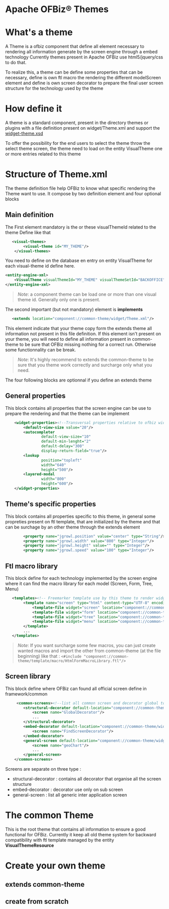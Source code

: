 <!--
Licensed to the Apache Software Foundation (ASF) under one
or more contributor license agreements.  See the NOTICE file
distributed with this work for additional information
regarding copyright ownership.  The ASF licenses this file
to you under the Apache License, Version 2.0 (the
"License"); you may not use this file except in compliance
with the License.  You may obtain a copy of the License at

http://www.apache.org/licenses/LICENSE-2.0

Unless required by applicable law or agreed to in writing,
software distributed under the License is distributed on an
"AS IS" BASIS, WITHOUT WARRANTIES OR CONDITIONS OF ANY
KIND, either express or implied.  See the License for the
specific language governing permissions and limitations
under the License.
-->
Apache OFBiz® Themes
====================

# What's a theme
A Theme is a ofbiz component that define all element necessary to rendering all information generate by the screen engine through a embed technology
Currently themes present in Apache OFBiz use html5/jquery/css to do that.

To realize this, a theme can be define some properties that can be necessary, define is own ftl macro the rendering the different modelScreen element and define is own screen decorator to prepare the final user screen structure for the technology used by the theme
# How define it
A theme is a standard component, present in the directory themes or plugins with a file definition present on widget/Theme.xml and support the [widget-theme.xsd](http://ofbiz.apache.org/dtds/widget-theme.xsd)

To offer the possibility for the end users to select the theme throw the select theme screen, the theme need to load on the entity VisualTheme one or more entries related to this theme

# Structure of Theme.xml
The theme definition file help OFBiz to know what specific rendering the Theme want to use.
It compose by two definition element and four optional blocks

## Main definition
The First element mandatory is the or these visualThemeId related to the theme
Define like that
```xml
   <visual-themes>
        <visual-theme id="MY_THEME"/>
    </visual-themes>
```
You need to define on the database en entry on entity VisualTheme for each visual-theme id define here.
```xml
<entity-engine-xml>
    <VisualTheme visualThemeId="MY_THEME" visualThemeSetId="BACKOFFICE" description="My theme - Example (based on flatgrey)"/>
</entity-engine-xml>
```
>_Note_: a component theme can be load one or more than one visual theme id. Generally only one is present.

The second important (but not mandatory) element is **implements**
```xml
   <extends location="component://common-theme/widget/Theme.xml"/>
```
This element indicate that your theme copy form the extends theme all information not present in this file definition.
If this element isn't present on your theme, you will need to define all information present in common-theme to be sure that OFBiz missing nothing for a correct run.
Otherwise some functionnality can be break.
>_Note_: It's highly recommend to extends the common-theme to be sure that you theme work correctly and surcharge only what you need.

The four following blocks are optionnal if you define an extends theme
## General properties
This block contains all properties that the screen engine can be use to prepare the rendering and that the theme can be implement
```xml
    <widget-properties><!--Transversal properties relative to ofbiz widget component-->
        <default-view-size value="20"/>
        <autocompleter
                default-view-size="10"
                default-min-lenght="2"
                default-delay="300"
                display-return-field="true"/>
        <lookup
                position="topleft"
                width="640"
                height="500"/>
        <layered-modal
                width="800"
                height="600"/>
    </widget-properties>
```

## Theme's specific properties
This block contains all properties specific to this theme, in general some propreties present on ftl template, that are initialized by the theme and that can be surchage by an other theme through the extends element
```xml
        <property name="jgrowl.position" value="center" type="String"/><!--possible value: top-left, top-right, bottom-left, bottom-right, center-->
        <property name="jgrowl.width" value="800" type="Integer"/>
        <property name="jgrowl.height" value="" type="Integer"/>
        <property name="jgrowl.speed" value="100" type="Integer"/>
```
## Ftl macro library
This block define for each technology implemented by the screen engine where it can find the macro library for each model (Screen, Form, Tree, Menu)
```xml
   <templates><!-- Freemarker template use by this theme to render widget model-->
        <template name="screen" type="html" content-type="UTF-8" encoding="none" encoder="html" compress="false">
            <template-file widget="screen" location="component://common-theme/template/macro/HtmlScreenMacroLibrary.ftl"/>
            <template-file widget="form" location="component://common-theme/template/macro/HtmlFormMacroLibrary.ftl"/>
            <template-file widget="tree" location="component://common-theme/template/macro/HtmlTreeMacroLibrary.ftl"/>
            <template-file widget="menu" location="component://common-theme/template/macro/HtmlMenuMacroLibrary.ftl"/>
        </template>
        ...
   </templates>
```
>_Note_: If you want surcharge some few macros, you can just create wanted macros and import the other from common-theme (at the file beginning) like that : ```<#include "component://common-theme/template/macro/HtmlFormMacroLibrary.ftl"/>```

## Screen library
This block define where OFBiz can found all official screen define in framework/common
```xml
     <common-screens><!--list all common screen and decorator global to each application that each theme can be surcharge or not and use the screen present on common theme-->
        <structural-decorator default-location="component://common-theme/widget/CommonScreens.xml">
            <screen name="GlobalDecorator"/>
            ...
        </structural-decorator>
        <embed-decorator default-location="component://common-theme/widget/CommonScreens.xml">
            <screen name="FindScreenDecorator"/>
        </embed-decorator>
        <general-screen default-location="component://common-theme/widget/CommonScreens.xml">
            <screen name="geoChart"/>
            ...
        </general-screen>
    </common-screens>
```
Screens are separate on three type :
* structural-decorator : contains all decorator that organise all the screen structure
* embed-decorator : decorator use only on sub screen
* general-screen : list all generic inter application screen
# The common Theme
This is the root theme that contains all information to ensure a good functional for OFBiz.
Currently it keep all old theme system for backward compatibility with ftl template managed by the entity **VisualThemeResource**
# Create your own theme
## extends common-theme
## create from scratch